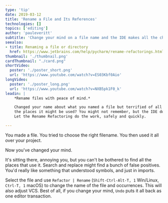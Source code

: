 ```yaml
---
type: 'tip'
date: 2019-03-12
title: 'Rename a File and Its References'
technologies: []
topics: ['editing']
author: 'pauleveritt'
subtitle: 'Change your mind on a file name and the IDE makes all the changes for you.'
seealso:
- title: Renaming a file or directory
  href: https://www.jetbrains.com/help/pycharm/rename-refactorings.html
thumbnail: './thumbnail.png'
cardThumbnail: "./card.png"
shortVideo:
  poster: './poster_short.png'
  url: 'https://www.youtube.com/watch?v=ES03Kbf0Aio'
longVideo:
  poster: './poster_long.png'
  url: 'https://www.youtube.com/watch?v=NXB5pk1F0_k'
leadin: |
    *Rename files with peace of mind.*    

    Changed your name about what you named a file but terrified of all 
    the places it might be used? You might not remember, but the IDE does. 
    Let the Rename Refactoring do the work, safely and quickly.

---
```


You made a file. You tried to choose the right filename. You then used it 
all over your project.

Now you've changed your mind.

It's sitting there, annoying you, but you can't be bothered to find all the 
places that use it. Search and replace might find a bunch of false positives. 
You'd really like something that understood symbols, and just in imports.

Select the file and use 
`Refactor | Rename` (`Shift-Ctrl-Alt-T, 1` Win/Linux, `Ctrl-T, 1` macOS) 
to change the name of the file and occurrences. This will also adjust VCS. 
Best of all, if you change your mind, `Undo` puts it all back as one 
editor transaction.
